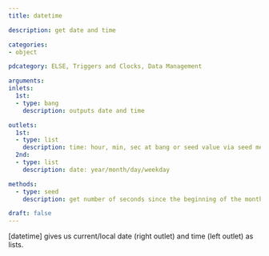 ```yaml
---
title: datetime

description: get date and time

categories:
- object

pdcategory: ELSE, Triggers and Clocks, Data Management

arguments:
inlets:
  1st:
  - type: bang
    description: outputs date and time

outlets:
  1st:
  - type: list
    description: time: hour, min, sec at bang or seed value via seed message
  2nd:
  - type: list
    description: date: year/month/day/weekday

methods:
  - type: seed
    description: get number of seconds since the beginning of the month to use it as a seed value

draft: false
---
```


[datetime] gives us current/local date (right outlet) and time (left outlet) as lists.

